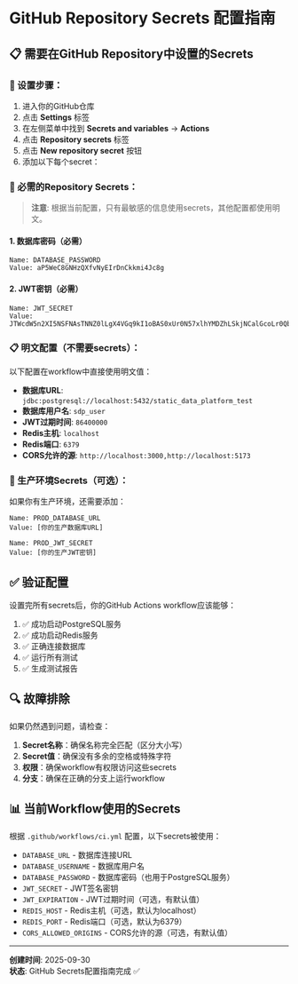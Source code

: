 # GitHub Repository Secrets 配置指南

## 📋 需要在GitHub Repository中设置的Secrets

### 🔧 设置步骤：
1. 进入你的GitHub仓库
2. 点击 **Settings** 标签
3. 在左侧菜单中找到 **Secrets and variables** → **Actions**
4. 点击 **Repository secrets** 标签
5. 点击 **New repository secret** 按钮
6. 添加以下每个secret：

### 📝 必需的Repository Secrets：

> **注意**: 根据当前配置，只有最敏感的信息使用secrets，其他配置都使用明文。

#### 1. 数据库密码（必需）
```
Name: DATABASE_PASSWORD
Value: aP5WeC8GNHzQXfvNyEIrDnCkkmi4Jc8g
```

#### 2. JWT密钥（必需）
```
Name: JWT_SECRET
Value: JTWcdW5n2XI5NSFNAsTNNZ0lLgX4VGq9kI1oBAS0xUr0N57xlhYMDZhLSkjNCalGcoLr0Qb4HmufSIuXvMA
```

### 📋 明文配置（不需要secrets）：

以下配置在workflow中直接使用明文值：

- **数据库URL**: `jdbc:postgresql://localhost:5432/static_data_platform_test`
- **数据库用户名**: `sdp_user`
- **JWT过期时间**: `86400000`
- **Redis主机**: `localhost`
- **Redis端口**: `6379`
- **CORS允许的源**: `http://localhost:3000,http://localhost:5173`

### 🎯 生产环境Secrets（可选）：

如果你有生产环境，还需要添加：

```
Name: PROD_DATABASE_URL
Value: [你的生产数据库URL]
```

```
Name: PROD_JWT_SECRET
Value: [你的生产JWT密钥]
```

## ✅ 验证配置

设置完所有secrets后，你的GitHub Actions workflow应该能够：

1. ✅ 成功启动PostgreSQL服务
2. ✅ 成功启动Redis服务  
3. ✅ 正确连接数据库
4. ✅ 运行所有测试
5. ✅ 生成测试报告

## 🔍 故障排除

如果仍然遇到问题，请检查：

1. **Secret名称**：确保名称完全匹配（区分大小写）
2. **Secret值**：确保没有多余的空格或特殊字符
3. **权限**：确保workflow有权限访问这些secrets
4. **分支**：确保在正确的分支上运行workflow

## 📊 当前Workflow使用的Secrets

根据 `.github/workflows/ci.yml` 配置，以下secrets被使用：

- `DATABASE_URL` - 数据库连接URL
- `DATABASE_USERNAME` - 数据库用户名
- `DATABASE_PASSWORD` - 数据库密码（也用于PostgreSQL服务）
- `JWT_SECRET` - JWT签名密钥
- `JWT_EXPIRATION` - JWT过期时间（可选，有默认值）
- `REDIS_HOST` - Redis主机（可选，默认为localhost）
- `REDIS_PORT` - Redis端口（可选，默认为6379）
- `CORS_ALLOWED_ORIGINS` - CORS允许的源（可选，有默认值）

---
**创建时间**: 2025-09-30  
**状态**: GitHub Secrets配置指南完成 ✅
